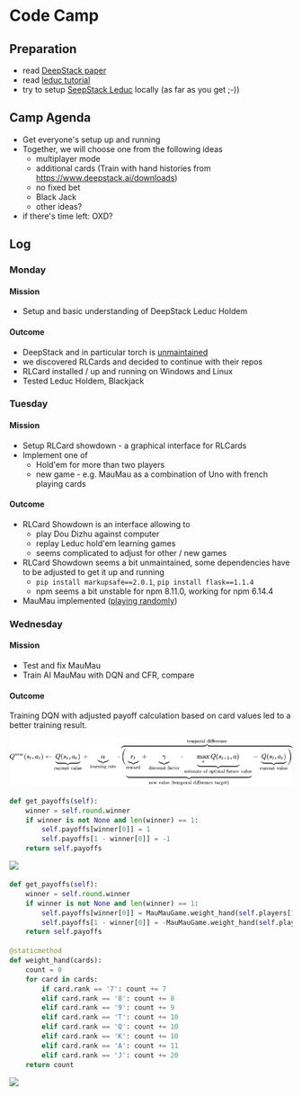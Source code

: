 # Code Camp
## Preparation
- read [DeepStack paper](https://spencer-murray-zfht.squarespace.com/s/DeepStack.pdf)
- read [leduc tutorial](https://github.com/lifrordi/DeepStack-Leduc/blob/master/doc/manual/tutorial.md)
- try to setup [SeepStack Leduc](https://github.com/lifrordi/DeepStack-Leduc) locally (as far as you get ;-))

## Camp Agenda
- Get everyone's setup up and running
- Together, we will choose one from the following ideas
  - multiplayer mode
  - additional cards (Train with hand histories from https://www.deepstack.ai/downloads)
  - no fixed bet
  - Black Jack
  - other ideas?
- if there's time left: OXD?

## Log
### Monday
#### Mission
- Setup and basic understanding of DeepStack Leduc Holdem
#### Outcome
- DeepStack and in particular torch is [unmaintained](./01-dead-end-1-poker.md)
- we discovered RLCards and decided to continue with their repos
- RLCard installed / up and running on Windows and Linux
- Tested Leduc Holdem, Blackjack

### Tuesday
#### Mission
- Setup RLCard showdown - a graphical interface for RLCards
- Implement one of
  - Hold'em for more than two players
  - new game - e.g. MauMau as a combination of Uno with french playing cards
#### Outcome
- RLCard Showdown is an interface allowing to
  - play Dou Dizhu against computer
  - replay Leduc hold'em learning games
  - seems complicated to adjust for other / new games
- RLCard Showdown seems a bit unmaintained, some dependencies have to be adjusted to get it up and running
  - `pip install markupsafe==2.0.1`, `pip install flask==1.1.4`
  - npm seems a bit unstable for npm 8.11.0, working for npm 6.14.4
- MauMau implemented ([playing randomly](https://www.explainxkcd.com/wiki/index.php/221:_Random_Number))

### Wednesday
#### Mission
- Test and fix MauMau
- Train AI MauMau with DQN and CFR, compare
#### Outcome

Training DQN with adjusted payoff calculation based on card values led to a better training result.

![](./dqn-formula.png)

```python
def get_payoffs(self):
    winner = self.round.winner
    if winner is not None and len(winner) == 1:
        self.payoffs[winner[0]] = 1
        self.payoffs[1 - winner[0]] = -1
    return self.payoffs
```
![](./dqn-no-specific-payoff.png)

```python
def get_payoffs(self):
    winner = self.round.winner
    if winner is not None and len(winner) == 1:
        self.payoffs[winner[0]] = MauMauGame.weight_hand(self.players[1-winner[0]].hand)
        self.payoffs[1 - winner[0]] = -MauMauGame.weight_hand(self.players[1-winner[0]].hand)
    return self.payoffs

@staticmethod
def weight_hand(cards):
    count = 0
    for card in cards:
        if card.rank == '7': count += 7
        elif card.rank == '8': count += 8
        elif card.rank == '9': count += 9
        elif card.rank == 'T': count += 10
        elif card.rank == 'Q': count += 10
        elif card.rank == 'K': count += 10
        elif card.rank == 'A': count += 11
        elif card.rank == 'J': count += 20
    return count
```
![](./dqn-specific-payoff.png)
